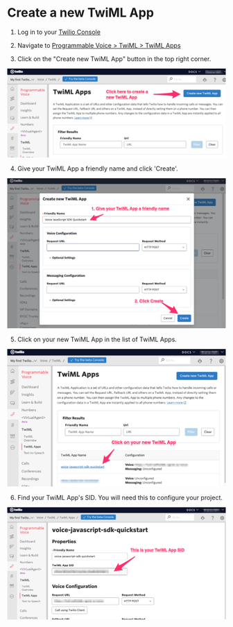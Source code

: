 # Create a new TwiML App

1. Log in to your [Twilio Console](https://www.twilio.com/console)

2. Navigate to [Programmable Voice > TwiML > TwiML Apps](https://www.twilio.com/console/voice/twiml/apps)

3. Click on the "Create new TwiML App" button in the top right corner.

![screenshot of "TwiML Apps" page](./screenshots/TwiML_Apps_Console.png)

4. Give your TwiML App a friendly name and click 'Create'.

![screenshot of "Create a New TwiML App" page](./screenshots/Create_new_TwiML_App.png)

5. Click on your new TwiML App in the list of TwiML Apps.

![screenshot of TwiML App list](./screenshots/Select_TwiML_App_from_list.png)

6. Find your TwiML App's SID. You will need this to configure your project.

![screenshot of TwiML App information](./screenshots/Find_your_TwiML_App_SID.png)
